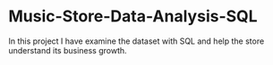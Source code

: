 # Music-Store-Data-Analysis-SQL
In this project I have examine the dataset with SQL and help the store understand its business growth.
